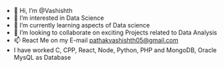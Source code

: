 - 👋 Hi, I’m @Vashishth
- 👀 I’m interested in Data Science
- 🌱 I’m currently learning aspects of Data science
- 💞️ I’m looking to collaborate on exciting Projects related to Data Analysis
- 📫 React Me on my E-mail pathakvashishth05@gmail.com
- I have worked C, CPP, React, Node, Python, PHP and MongoDB, Oracle MysQL as Database

<!---
VJPathak/VJPathak is a ✨ special ✨ repository because its `README.md` (this file) appears on your GitHub profile.
You can click the Preview link to take a look at your changes.
--->
